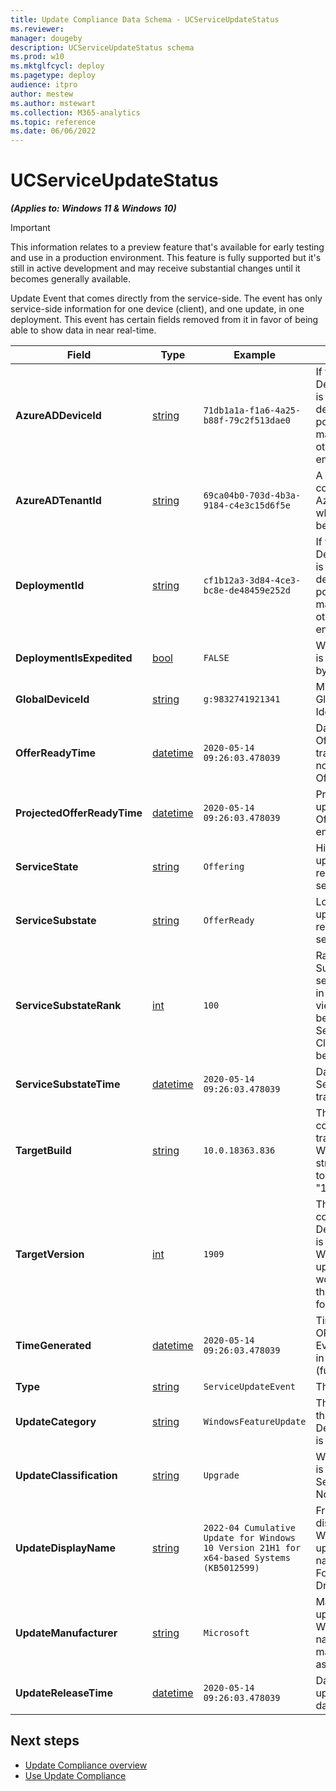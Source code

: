 ```yaml
---
title: Update Compliance Data Schema - UCServiceUpdateStatus
ms.reviewer: 
manager: dougeby
description: UCServiceUpdateStatus schema
ms.prod: w10
ms.mktglfcycl: deploy
ms.pagetype: deploy
audience: itpro
author: mestew
ms.author: mstewart
ms.collection: M365-analytics
ms.topic: reference
ms.date: 06/06/2022
---
```


# UCServiceUpdateStatus
<!--37063317, 30141258, 37063041-->
***(Applies to: Windows 11 & Windows 10)***

> [!Important]
> This information relates to a preview feature that's available for early testing and use in a production environment. This feature is fully supported but it's still in active development and may receive substantial changes until it becomes generally available.

Update Event that comes directly from the service-side. The event has only service-side information for one device (client), and one update, in one deployment. This event has certain fields removed from it in favor of being able to show data in near real-time.

| Field | Type | Example | Description |
|---|---|---|---|
| **AzureADDeviceId** | [string](/azure/kusto/query/scalar-data-types/string) | `71db1a1a-f1a6-4a25-b88f-79c2f513dae0` | If this DeviceUpdateEvent is from content deployed by a DSS policy, this GUID will map to that policy, otherwise it will be empty. |
| **AzureADTenantId** | [string](/azure/kusto/query/scalar-data-types/string) | `69ca04b0-703d-4b3a-9184-c4e3c15d6f5e` | A GUID corresponding to the Azure AD Tenant to which the device belongs. |
| **DeploymentId** | [string](/azure/kusto/query/scalar-data-types/string) | `cf1b12a3-3d84-4ce3-bc8e-de48459e252d` | If this DeviceUpdateEvent is from content deployed by a DSS policy, this GUID will map to that policy, otherwise it will be empty. |
| **DeploymentIsExpedited** | [bool](/azure/kusto/query/scalar-data-types/bool) | `FALSE` | Whether this content is being expedited by WUfB DS. |
| **GlobalDeviceId** | [string](/azure/kusto/query/scalar-data-types/string) | `g:9832741921341` | Microsoft internal Global Device Identifier |
| **OfferReadyTime** | [datetime](/azure/kusto/query/scalar-data-types/datetime) | `2020-05-14 09:26:03.478039` | DateTime of OfferReady transition. If empty, not yet been Offered. |
| **ProjectedOfferReadyTime** | [datetime](/azure/kusto/query/scalar-data-types/datetime) | `2020-05-14 09:26:03.478039` | Projected time update will be Offered to device. If empty, unknown.  |
| **ServiceState** | [string](/azure/kusto/query/scalar-data-types/string) | `Offering` | High-level state of update's status relative to device, service-side. |
| **ServiceSubstate** | [string](/azure/kusto/query/scalar-data-types/string) | `OfferReady` | Low-level state of update's status relative to device, service-side. |
| **ServiceSubstateRank** | [int](/azure/kusto/query/scalar-data-types/int) | `100` | Ranking of Substates for sequential ordering in funnel-type views. The rankings between ServiceSubstate and ClientSubstate can be used together. |
| **ServiceSubstateTime** | [datetime](/azure/kusto/query/scalar-data-types/datetime) | `2020-05-14 09:26:03.478039` | DateTime of last ServiceSubstate transition. |
| **TargetBuild** | [string](/azure/kusto/query/scalar-data-types/string) | `10.0.18363.836` | The full build for the content this event is tracking. For Windows 10, this string corresponds to "10.0.Build.Revision" |
| **TargetVersion** | [int](/azure/kusto/query/scalar-data-types/int) | `1909` | The version of content this DeviceUpdateEvent is tracking. For Windows 10 updates, this number would correspond to the YR/MO version format used (1903). |
| **TimeGenerated** | [datetime](/azure/kusto/query/scalar-data-types/datetime) | `2020-05-14 09:26:03.478039` | Time snapshot ran; OR same as EventDateTimeUTC in the case of NRT (future) |
| **Type** | [string](/azure/kusto/query/scalar-data-types/string) | `ServiceUpdateEvent` | The EntityType |
| **UpdateCategory** | [string](/azure/kusto/query/scalar-data-types/string) | `WindowsFeatureUpdate` | The type of content this DeviceUpdateEvent is tracking. |
| **UpdateClassification** | [string](/azure/kusto/query/scalar-data-types/string) | `Upgrade` | Whether this content is an Upgrade (FU), Security (QU), NonSecurity (QU) |
| **UpdateDisplayName** | [string](/azure/kusto/query/scalar-data-types/string) | `2022-04 Cumulative Update for Windows 10 Version 21H1 for x64-based Systems (KB5012599)` | Friendly update display name. For Windows OS updates, there's a naming convention. For D&F, it's DriverFileName |
| **UpdateManufacturer** | [string](/azure/kusto/query/scalar-data-types/string) | `Microsoft` | Manufacturer of update. Microsoft for WU FU/QU, for D&F name of driver manufacturer such as NVIDIA |
| **UpdateReleaseTime** | [datetime](/azure/kusto/query/scalar-data-types/datetime) | `2020-05-14 09:26:03.478039` | DateTime of update's release date. |

## Next steps

- [Update Compliance overview](update-compliance-v2-overview.md)
- [Use Update Compliance](update-compliance-v2-use.md)